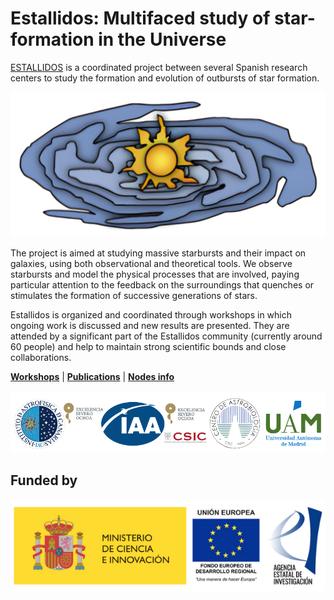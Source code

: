 # Estallidos: Multifaced study of star-formation in the Universe
[ESTALLIDOS](https://research.iac.es/proyecto/estallidos2/) is a coordinated project between several Spanish research centers to study the formation and evolution of outbursts of star formation.


![estallidos_logo](https://github.com/Estallidos/.github/blob/main/assets/estallidos-logo-2779x1280.jpg) 



The project is aimed at studying massive starbursts and their impact on galaxies, using both observational and theoretical tools. We observe starbursts and model the physical processes that are involved, 
paying particular attention to the feedback on the surroundings that quenches or stimulates the formation of successive generations of stars.

Estallidos is organized and coordinated through  workshops in which ongoing work is discussed and new results are presented. They are attended by a significant part of the Estallidos community (currently around 60 people) and help to maintain strong scientific bounds and close collaborations.  

**[Workshops](https://research.iac.es/proyecto/estallidos2/pages/workshops.php)**  |  **[Publications](https://research.iac.es/proyecto/estallidos2/pages/publicaciones.php)**  |  **[Nodes info](https://research.iac.es/proyecto/estallidos2/pages/acerca-de-y-contacto.php)**

![estallidos_science_logos](https://github.com/Estallidos/.github/blob/main/assets/science_logos.png)
## Funded by
![estallidos_funding_logos](https://github.com/Estallidos/.github/blob/main/assets/funding_logos.png)
